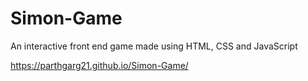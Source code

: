 # Simon-Game
An interactive front end game made using HTML, CSS and JavaScript

https://parthgarg21.github.io/Simon-Game/

